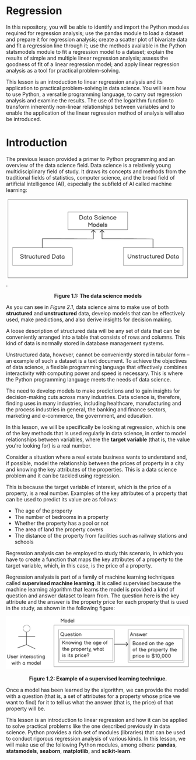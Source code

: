 # Regression

In this repository, you will be able to identify and import the Python modules required for regression analysis; use the pandas module to load a dataset and prepare it for regression analysis; create a scatter plot of bivariate data and fit a regression line through it; use the methods available in the Python statsmodels module to fit a regression model to a dataset; explain the results of simple and multiple linear regression analysis; assess the goodness of fit of a linear regression model; and apply linear regression analysis as a tool for practical problem-solving.

This lesson is an introduction to linear regression analysis and its application to practical problem-solving in data science. You will learn how to use Python, a versatile programming language, to carry out regression analysis and examine the results. The use of the logarithm function to transform inherently non-linear relationships between variables and to enable the application of the linear regression method of analysis will also be introduced.

# Introduction

The previous lesson provided a primer to Python programming and an overview of the data science field. Data science is a relatively young multidisciplinary field of study. It draws its concepts and methods from the traditional fields of statistics, computer science, and the broad field of artificial intelligence (AI), especially the subfield of AI called machine learning:

![Regression](regression2.png).
<p align="center"><b>Figure 1.1: The data science models </b></p>

As you can see in *Figure 2.1*, data science aims to make use of both **structured** and **unstructured** data, develop models that can be effectively used, make predictions, and also derive insights for decision making.

A loose description of structured data will be any set of data that can be conveniently arranged into a table that consists of rows and columns. This kind of data is normally stored in database management systems.

Unstructured data, however, cannot be conveniently stored in tabular form – an example of such a dataset is a text document. To achieve the objectives of data science, a flexible programming language that effectively combines interactivity with computing power and speed is necessary. This is where the Python programming language meets the needs of data science.

The need to develop models to make predictions and to gain insights for decision-making cuts across many industries. Data science is, therefore, finding uses in many industries, including healthcare, manufacturing and the process industries in general, the banking and finance sectors, marketing and e-commerce, the government, and education.

In this lesson, we will be specifically be looking at regression, which is one of the key methods that is used regularly in data science, in order to model relationships between variables, where the **target variable** (that is, the value you're looking for) is a real number.

Consider a situation where a real estate business wants to understand and, if possible, model the relationship between the prices of property in a city and knowing the key attributes of the properties. This is a data science problem and it can be tackled using regression.

This is because the target variable of interest, which is the price of a property, is a real number. Examples of the key attributes of a property that can be used to predict its value are as follows:

- The age of the property
- The number of bedrooms in a property
- Whether the property has a pool or not
- The area of land the property covers
- The distance of the property from facilities such as railway stations and schools

Regression analysis can be employed to study this scenario, in which you have to create a function that maps the key attributes of a property to the target variable, which, in this case, is the price of a property.

Regression analysis is part of a family of machine learning techniques called **supervised machine learning**. It is called supervised because the machine learning algorithm that learns the model is provided a kind of question and answer dataset to learn from. The question here is the key attribute and the answer is the property price for each property that is used in the study, as shown in the following figure:

![Example of a Supervised learning technique](supervised_learning.png)
<p align="center"><b>Figure 1.2: Example of a supervised learning technique. </b></p>

Once a model has been learned by the algorithm, we can provide the model with a question (that is, a set of attributes for a property whose price we want to find) for it to tell us what the answer (that is, the price) of that property will be.

This lesson is an introduction to linear regression and how it can be applied to solve practical problems like the one described previously in data science. Python provides a rich set of modules (libraries) that can be used to conduct rigorous regression analysis of various kinds. In this lesson, we will make use of the following Python modules, among others: **pandas**, **statsmodels**, **seaborn**, **matplotlib**, and **scikit-learn**.
